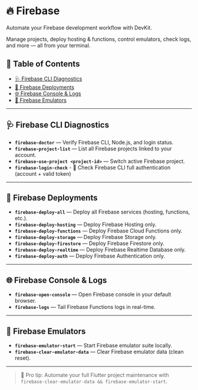 # 🔥 Firebase

Automate your Firebase development workflow with DevKit.

Manage projects, deploy hosting & functions, control emulators, check logs, and more — all from your terminal.

## 📑 Table of Contents

- [🩺 Firebase CLI Diagnostics](#-firebase-cli-diagnostics)
- [🚀 Firebase Deployments](#-firebase-deployments)
- [🌐 Firebase Console & Logs](#-firebase-console--logs)
- [🧩 Firebase Emulators](#-firebase-emulators)

---

## 🩺 Firebase CLI Diagnostics

- **`firebase-doctor`** — Verify Firebase CLI, Node.js, and login status.
- **`firebase-project-list`** — List all Firebase projects linked to your account.
- **`firebase-use-project <project-id>`** — Switch active Firebase project.
- **`firebase-login-check`** - 🔐 Check Firebase CLI full authentication (account + valid token)

---

## 🚀 Firebase Deployments

- **`firebase-deploy-all`** — Deploy all Firebase services (hosting, functions, etc.).
- **`firebase-deploy-hosting`** — Deploy Firebase Hosting only.
- **`firebase-deploy-functions`** — Deploy Firebase Cloud Functions only.
- **`firebase-deploy-storage`** — Deploy Firebase Storage only.
- **`firebase-deploy-firestore`** — Deploy Firebase Firestore only.
- **`firebase-deploy-realtime`** — Deploy Firebase Realtime Database only.
- **`firebase-deploy-auth`** — Deploy Firebase Authentication only.

---

## 🌐 Firebase Console & Logs

- **`firebase-open-console`** — Open Firebase console in your default browser.
- **`firebase-logs`** — Tail Firebase Functions logs in real-time.

---

## 🧩 Firebase Emulators

- **`firebase-emulator-start`** — Start Firebase emulator suite locally.
- **`firebase-clear-emulator-data`** — Clear Firebase emulator data (clean reset).

---

> 🚀 Pro tip: Automate your full Flutter project maintenance with `firebase-clear-emulator-data && firebase-emulator-start`.
